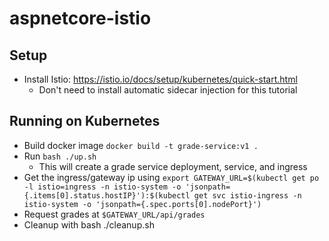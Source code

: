 # aspnetcore-istio

## Setup
* Install Istio: https://istio.io/docs/setup/kubernetes/quick-start.html
  * Don't need to install automatic sidecar injection for this tutorial

## Running on Kubernetes
* Build docker image ```docker build -t grade-service:v1 .```
* Run ```bash ./up.sh```
  * This will create a grade service deployment, service, and ingress
* Get the ingress/gateway ip using ```export GATEWAY_URL=$(kubectl get po -l istio=ingress -n istio-system -o 'jsonpath={.items[0].status.hostIP}'):$(kubectl get svc istio-ingress -n istio-system -o 'jsonpath={.spec.ports[0].nodePort}')```
* Request grades at ```$GATEWAY_URL/api/grades```
* Cleanup with bash ./cleanup.sh